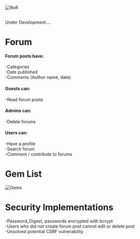 ![RoR](https://i.imgur.com/r593GAO.jpg)<br/><br/>

Under Development....
# Forum
#### Forum posts have:
-Categories<br/>
-Date published<br/>
-Comments (Author name, date)
#### Guests can:
-Read forum posts
#### Admins can:
-Delete forums
#### Users can:
-Have a profile<br/>
-Search forum<br/>
-Comment / contribute to forums

# Gem List
![Gems](https://i.imgur.com/PfhwbJj.png)

# Security Implementations
-Password_Digest, passwords encrypted with bcrypt<br/>
-Users who did not create forum post cannot edit or delete post<br/>
-Unsolved potential CSRF vulnerability
